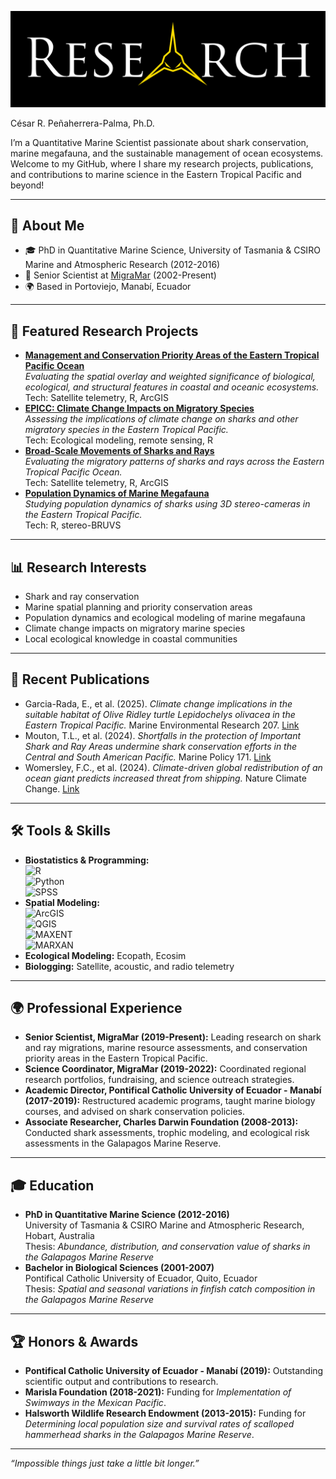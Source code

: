 ![Profile Image](profile.jpg)

César R. Peñaherrera-Palma, Ph.D.

I’m a Quantitative Marine Scientist passionate about shark conservation, marine megafauna, and the sustainable management of ocean ecosystems. Welcome to my GitHub, where I share my research projects, publications, and contributions to marine science in the Eastern Tropical Pacific and beyond!

---

## 🔬 About Me
- 🎓 PhD in Quantitative Marine Science, University of Tasmania & CSIRO Marine and Atmospheric Research (2012-2016)  
- 💼 Senior Scientist at [MigraMar](https://migramar.org/) (2002-Present)
- 🌍 Based in Portoviejo, Manabí, Ecuador  

---

## 🌟 Featured Research Projects
- **[Management and Conservation Priority Areas of the Eastern Tropical Pacific Ocean](link-to-repo)**  
  _Evaluating the spatial overlay and weighted significance of biological, ecological, and structural features in coastal and oceanic ecosystems._  
  Tech: Satellite telemetry, R, ArcGIS  
- **[EPICC: Climate Change Impacts on Migratory Species](link-to-repo)**  
  _Assessing the implications of climate change on sharks and other migratory species in the Eastern Tropical Pacific._  
  Tech: Ecological modeling, remote sensing, R  
- **[Broad-Scale Movements of Sharks and Rays](link-to-repo)**  
  _Evaluating the migratory patterns of sharks and rays across the Eastern Tropical Pacific Ocean._  
  Tech: Satellite telemetry, R, ArcGIS  
- **[Population Dynamics of Marine Megafauna](link-to-repo)**  
  _Studying population dynamics of sharks using 3D stereo-cameras in the Eastern Tropical Pacific._  
  Tech: R, stereo-BRUVS

---

## 📊 Research Interests
- Shark and ray conservation  
- Marine spatial planning and priority conservation areas  
- Population dynamics and ecological modeling of marine megafauna  
- Climate change impacts on migratory marine species  
- Local ecological knowledge in coastal communities  

---

## 📝 Recent Publications
- Garcia-Rada, E., et al. (2025). *Climate change implications in the suitable habitat of Olive Ridley turtle Lepidochelys olivacea in the Eastern Tropical Pacific.* Marine Environmental Research 207. [Link](https://doi.org/10.1016/j.marenvres.2025.106xxx)  
- Mouton, T.L., et al. (2024). *Shortfalls in the protection of Important Shark and Ray Areas undermine shark conservation efforts in the Central and South American Pacific.* Marine Policy 171. [Link](https://doi.org/10.1016/j.marpol.2024.105xxx)  
- Womersley, F.C., et al. (2024). *Climate-driven global redistribution of an ocean giant predicts increased threat from shipping.* Nature Climate Change. [Link](https://doi.org/10.1038/s41558-024-019xx-x)  

---

## 🛠️ Tools & Skills
- **Biostatistics & Programming:**  
  ![R](https://img.shields.io/badge/R-276DC3?style=for-the-badge&logo=r&logoColor=white)  
  ![Python](https://img.shields.io/badge/python-3670A0?style=for-the-badge&logo=python&logoColor=ffdd54)  
  ![SPSS](https://img.shields.io/badge/SPSS-008080?style=for-the-badge)  
- **Spatial Modeling:**  
  ![ArcGIS](https://img.shields.io/badge/ArcGIS-006400?style=for-the-badge)  
  ![QGIS](https://img.shields.io/badge/QGIS-589632?style=for-the-badge)  
  ![MAXENT](https://img.shields.io/badge/MAXENT-4682B4?style=for-the-badge)  
  ![MARXAN](https://img.shields.io/badge/MARXAN-2F4F4F?style=for-the-badge)  
- **Ecological Modeling:** Ecopath, Ecosim  
- **Biologging:** Satellite, acoustic, and radio telemetry 

---

## 🌍 Professional Experience
- **Senior Scientist, MigraMar (2019-Present):** Leading research on shark and ray migrations, marine resource assessments, and conservation priority areas in the Eastern Tropical Pacific.  
- **Science Coordinator, MigraMar (2019-2022):** Coordinated regional research portfolios, fundraising, and science outreach strategies.  
- **Academic Director, Pontifical Catholic University of Ecuador - Manabí (2017-2019):** Restructured academic programs, taught marine biology courses, and advised on shark conservation policies.  
- **Associate Researcher, Charles Darwin Foundation (2008-2013):** Conducted shark assessments, trophic modeling, and ecological risk assessments in the Galapagos Marine Reserve.  

---

## 🎓 Education
- **PhD in Quantitative Marine Science (2012-2016)**  
  University of Tasmania & CSIRO Marine and Atmospheric Research, Hobart, Australia  
  Thesis: *Abundance, distribution, and conservation value of sharks in the Galapagos Marine Reserve*  
- **Bachelor in Biological Sciences (2001-2007)**  
  Pontifical Catholic University of Ecuador, Quito, Ecuador  
  Thesis: *Spatial and seasonal variations in finfish catch composition in the Galapagos Marine Reserve*  

---

## 🏆 Honors & Awards
- **Pontifical Catholic University of Ecuador - Manabí (2019):** Outstanding scientific output and contributions to research.  
- **Marisla Foundation (2018-2021):** Funding for *Implementation of Swimways in the Mexican Pacific*.  
- **Halsworth Wildlife Research Endowment (2013-2015):** Funding for *Determining local population size and survival rates of scalloped hammerhead sharks in the Galapagos Marine Reserve*.  

---

*“Impossible things just take a little bit longer.”*

